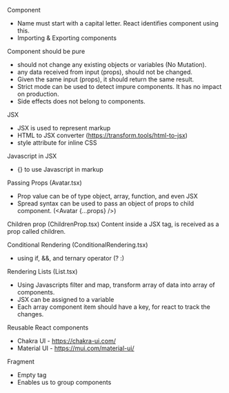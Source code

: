 Component
- Name must start with a capital letter. React identifies component using this.
- Importing & Exporting components

Component should be pure
- should not change any existing objects or variables (No Mutation). 
- any data received from input (props), should not be changed.
- Given the same input (props), it should return the same result.
- Strict mode can be used to detect impure components. It has no impact on production.
- Side effects does not belong to components.

JSX
- JSX is used to represent markup
- HTML to JSX converter (https://transform.tools/html-to-jsx)
- style attribute for inline CSS

Javascript in JSX
- {} to use Javascript in markup
  
Passing Props (Avatar.tsx)
- Prop value can be of type object, array, function, and even JSX
- Spread syntax can be used to pass an object of props to child component. (<Avatar {...props} />)

Children prop (ChildrenProp.tsx)
Content inside a JSX tag, is received as a prop called children.

Conditional Rendering (ConditionalRendering.tsx)
- using if, &&, and ternary operator (? :)

Rendering Lists (List.tsx)
- Using Javascripts filter and map, transform array of data into array of components.
- JSX can be assigned to a variable
- Each array component item should have a key, for react to track the changes.


Reusable React components
- Chakra UI - https://chakra-ui.com/
- Material UI - https://mui.com/material-ui/



Fragment
- Empty tag
- Enables us to group components